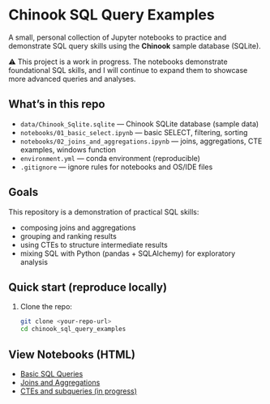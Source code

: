# Chinook SQL Query Examples

A small, personal collection of Jupyter notebooks to practice and demonstrate SQL query skills using the **Chinook** sample database (SQLite).

⚠️ This project is a work in progress. The notebooks demonstrate foundational SQL skills, and I will continue to expand them to showcase more advanced queries and analyses.

## What’s in this repo
- `data/Chinook_Sqlite.sqlite` — Chinook SQLite database (sample data)
- `notebooks/01_basic_select.ipynb` — basic SELECT, filtering, sorting
- `notebooks/02_joins_and_aggregations.ipynb` — joins, aggregations, CTE examples, windows function
- `environment.yml` — conda environment (reproducible)
- `.gitignore` — ignore rules for notebooks and OS/IDE files

## Goals
This repository is a demonstration of practical SQL skills:
- composing joins and aggregations
- grouping and ranking results
- using CTEs to structure intermediate results
- mixing SQL with Python (pandas + SQLAlchemy) for exploratory analysis

## Quick start (reproduce locally)
1. Clone the repo:
   ```bash
   git clone <your-repo-url>
   cd chinook_sql_query_examples

## View Notebooks (HTML)

- [Basic SQL Queries](https://bpgodsil.github.io/sql_query_examples/01_basic_select.html)
- [Joins and Aggregations](https://bpgodsil.github.io/sql_query_examples/02_joins_and_aggregations.html)
- [CTEs and subqueries (in progress)](https://bpgodsil.github.io/sql_query_examples/03_ctes_and_subqueries.html)
